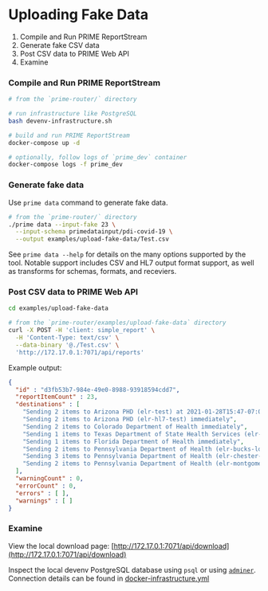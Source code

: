 # Uploading Fake Data

1. Compile and Run PRIME ReportStream
2. Generate fake CSV data
3. Post CSV data to PRIME Web API
4. Examine

### Compile and Run PRIME ReportStream

```bash
# from the `prime-router/` directory

# run infrastructure like PostgreSQL
bash devenv-infrastructure.sh

# build and run PRIME ReportStream
docker-compose up -d

# optionally, follow logs of `prime_dev` container
docker-compose logs -f prime_dev
```

### Generate fake data

Use `prime data` command to generate fake data.

```bash
# from the `prime-router/` directory
./prime data --input-fake 23 \
  --input-schema primedatainput/pdi-covid-19 \
  --output examples/upload-fake-data/Test.csv
```

See `prime data --help` for details on the many options supported by the tool.
Notable support includes CSV and HL7 output format support, as well as transforms for schemas, formats, and receviers.


### Post CSV data to PRIME Web API

```bash
cd examples/upload-fake-data

# from the `prime-router/examples/upload-fake-data` directory
curl -X POST -H 'client: simple_report' \
  -H 'Content-Type: text/csv' \
  --data-binary '@./Test.csv' \
  'http://172.17.0.1:7071/api/reports'
```

Example output:

```json
{
  "id" : "d3fb53b7-984e-49e0-8988-93918594cdd7",
  "reportItemCount" : 23,
  "destinations" : [
    "Sending 2 items to Arizona PHD (elr-test) at 2021-01-28T15:47-07:00",
    "Sending 2 items to Arizona PHD (elr-hl7-test) immediately",
    "Sending 2 items to Colorado Department of Health immediately",
    "Sending 1 items to Texas Department of State Health Services (elr-test) immediately",
    "Sending 1 items to Florida Department of Health immediately",
    "Sending 2 items to Pennsylvania Department of Health (elr-bucks-local) immediately",
    "Sending 3 items to Pennsylvania Department of Health (elr-chester-local) immediately",
    "Sending 2 items to Pennsylvania Department of Health (elr-montgomery-local) immediately"
  ],
  "warningCount" : 0,
  "errorCount" : 0,
  "errors" : [ ],
  "warnings" : [ ]
}
```

### Examine

View the local download page: [http://172.17.0.1:7071/api/download](http://172.17.0.1:7071/api/download)

Inspect the local devenv PostgreSQL database using `psql` or
using [`adminer`](http://172.17.0.1:8080/?pgsql=db_pgsql&username=prime&db=prime_data_hub&ns=public).
Connection details can be found in [docker-infrastructure.yml](../../docker-infrastructure.yml)
